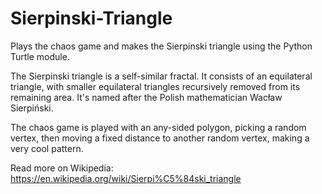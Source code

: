 # Sierpinski-Triangle
Plays the chaos game and makes the Sierpinski triangle using the Python Turtle module.

The Sierpinski triangle is a self-similar fractal. It consists of an equilateral triangle, with smaller equilateral triangles recursively removed from its remaining area. It's named after the Polish mathematician Wacław Sierpiński.

The chaos game is played with an any-sided polygon, picking a random vertex, then moving a fixed distance to another random vertex, making a very cool pattern.

Read more on Wikipedia:
https://en.wikipedia.org/wiki/Sierpi%C5%84ski_triangle
